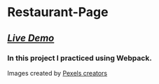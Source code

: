 # Restaurant-Page

## [_Live Demo_](https://martazare.github.io/Tic-Tac-Toe/)

### In this project I practiced using Webpack.

Images created by [Pexels creators](https://www.pexels.com/)
